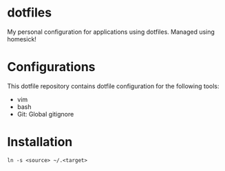dotfiles
========

My personal configuration for applications using dotfiles. Managed using homesick!

# Configurations

This dotfile repository contains dotfile configuration for the following tools:

* vim
* bash
* Git: Global gitignore


# Installation

    ln -s <source> ~/.<target>
